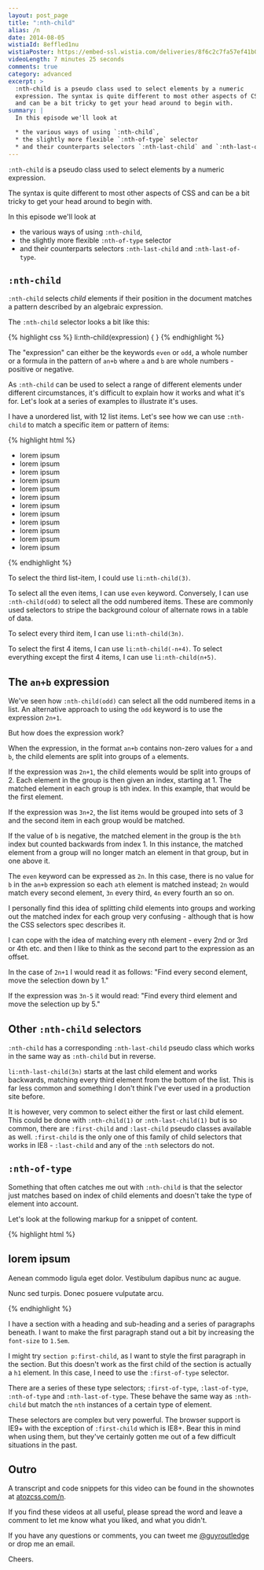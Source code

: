 ```yaml
---
layout: post_page
title: ":nth-child"
alias: /n
date: 2014-08-05
wistiaId: 8effled1nu
wistiaPoster: https://embed-ssl.wistia.com/deliveries/8f6c2c7fa57ef41b0615d12c16ab0d9b3f985375.jpg?image_play_button=true&image_play_button_color=cc3f85e0&image_crop_resized=600x338
videoLength: 7 minutes 25 seconds
comments: true
category: advanced
excerpt: >
  :nth-child is a pseudo class used to select elements by a numeric
  expression. The syntax is quite different to most other aspects of CSS
  and can be a bit tricky to get your head around to begin with.
summary: |
  In this episode we'll look at 

  * the various ways of using `:nth-child`,
  * the slightly more flexible `:nth-of-type` selector 
  * and their counterparts selectors `:nth-last-child` and `:nth-last-of-type`.
---
```


`:nth-child` is a pseudo class used to select elements by a numeric
expression.

The syntax is quite different to most other aspects of CSS and can be
a bit tricky to get your head around to begin with.

In this episode we'll look at 

* the various ways of using `:nth-child`,
* the slightly more flexible `:nth-of-type` selector 
* and their counterparts selectors `:nth-last-child` and `:nth-last-of-type`.

## `:nth-child`

`:nth-child` selects *child* elements if their position in the document
matches a pattern described by an algebraic expression.

The `:nth-child` selector looks a bit like this:

{% highlight css %}
li:nth-child(expression) { }
{% endhighlight %}

The "expression" can either be the keywords `even` or `odd`, a whole
number or a formula in the pattern of `an+b` where `a` and `b` are whole
numbers - positive or negative.

As `:nth-child` can be used to select a range of different elements
under different circumstances, it's difficult to explain how it works
and what it's for. Let's look at a series of examples to illustrate it's
uses.

I have a unordered list, with 12 list items. Let's see how we can use
`:nth-child` to match a specific item or pattern of items:

{% highlight html %}
<ul>
	<li>lorem ipsum</li>
	<li>lorem ipsum</li>
	<li>lorem ipsum</li>
	<li>lorem ipsum</li>
	<li>lorem ipsum</li>
	<li>lorem ipsum</li>
	<li>lorem ipsum</li>
	<li>lorem ipsum</li>
	<li>lorem ipsum</li>
	<li>lorem ipsum</li>
	<li>lorem ipsum</li>
	<li>lorem ipsum</li>
</ul>
{% endhighlight %}

To select the third list-item, I could use `li:nth-child(3)`.

To select all the even items, I can use `even` keyword.  Conversely,
I can use `:nth-child(odd)` to select all the odd numbered items.
These are commonly used selectors to stripe the background colour of
alternate rows in a table of data.

To select every third item, I can use `li:nth-child(3n)`.

To select the first 4 items, I can use `li:nth-child(-n+4)`. To select
everything except the first 4 items, I can use `li:nth-child(n+5)`.

## The `an+b` expression

We've seen how `:nth-child(odd)` can select all the odd numbered items
in a list. An alternative approach to using the `odd` keyword is to use the
expression `2n+1`.

But how does the expression work? 

When the expression, in the format `an+b` contains non-zero values for
`a` and `b`, the child elements are split into groups of `a` elements.

If the expression was `2n+1`, the child elements would be split into
groups of 2. Each element in the group is then given an index, starting
at 1. The matched element in each group is `b`th index. In this example,
that would be the first element.

If the expression was `3n+2`, the list items would be grouped into sets
of 3 and the second item in each group would be matched.

If the value of `b` is negative, the matched element in the group is the
`bth` index but counted backwards from index 1. In this instance, the
matched element from a group will no longer match an element in that
group, but in one above it. 

The `even` keyword can be expressed as `2n`. In this case, there is no
value for `b` in the `an+b` expression so each `ath` element is matched
instead; `2n` would match every second element, `3n` every third, `4n`
every fourth an so on.

I personally find this idea of splitting child elements into groups and
working out the matched index for each group very confusing - although
that is how the CSS selectors spec describes it.

I can cope with the idea of matching every nth element - every 2nd or
3rd or 4th etc. and then I like to think as the second part to the
expression as an offset.

In the case of `2n+1` I would read it as follows: "Find every second
element, move the selection down by 1."

If the expression was `3n-5` it would read: "Find every third element
and move the selection up by 5."

## Other `:nth-child` selectors

`:nth-child` has a corresponding `:nth-last-child` pseudo class which
works in the same way as `:nth-child` but in reverse. 

`li:nth-last-child(3n)` starts at the last child element and works
backwards, matching every third element from the bottom of the list. This
is far less common and something I don't think I've ever used in
a production site before.

It is however, very common to select either the first or last child
element. This could be done with `:nth-child(1)` or
`:nth-last-child(1)` but is so common, there are `:first-child` and
`:last-child` pseudo classes available as well. `:first-child` is the only one
of this family of child selectors that works in IE8 - `:last-child` and
any of the `:nth` selectors do not.

## `:nth-of-type`

Something that often catches me out with `:nth-child` is that the
selector just matches based on index of child elements and doesn't take
the type of element into account.

Let's look at the following markup for a snippet of content.

{% highlight html %}
<section>
	<h1>lorem ipsum</h1>
	<p>Aenean commodo ligula eget dolor. Vestibulum dapibus nunc ac
	augue.</p>
	<p>Nunc sed turpis. Donec posuere vulputate arcu.</p>
</section>
{% endhighlight %}

I have a section with a heading and sub-heading and a series of
paragraphs beneath. I want to make the first paragraph stand out a bit
by increasing the `font-size` to `1.5em`.

I might try `section p:first-child`, as I want to style the first
paragraph in the section. But this doesn't work as the first child of
the section is actually a `h1` element. In this case, I need to use the
`:first-of-type` selector.

There are a series of these type selectors; `:first-of-type`,
`:last-of-type`, `:nth-of-type` and `:nth-last-of-type`. These behave
the same way as `:nth-child` but match the `nth` instances of a certain
type of element.

These selectors are complex but very powerful. The browser support is
IE9+ with the exception of `:first-child` which is IE8+. Bear this in
mind when using them, but they've certainly gotten me out of a few
difficult situations in the past.


## Outro

A transcript and code snippets for this video can be found in the
shownotes at [atozcss.com/n](http://www.atozcss.com/n).

If you find these videos at all useful, please spread the word and leave
a comment to let me know what you liked, and what you didn't.

If you have any questions or comments, you can tweet me
[@guyroutledge](http://www.twitter.com/guyroutledge) or
drop me an email.

Cheers.


